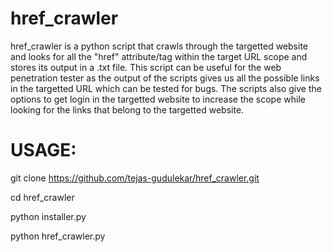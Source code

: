 # href_crawler
href_crawler is a python script that crawls through the targetted website and looks for all the "href" attribute/tag within the target URL scope and stores its output in a .txt file. This script can be useful for the web penetration tester as the output of the scripts gives us all the possible links in the targetted URL which can be tested for bugs. The scripts also give the options to get login in the targetted website to increase the scope while looking for the links that belong to the targetted website.

# USAGE:

git clone https://github.com/tejas-gudulekar/href_crawler.git

cd href_crawler

python installer.py

python href_crawler.py
